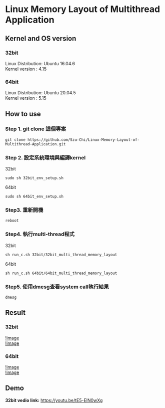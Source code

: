# Linux Memory Layout of Multithread Application
## Kernel and OS version
### 32bit
Linux Distribution: Ubuntu 16.04.6  
Kernel version    : 4.15
### 64bit
Linux Distribution: Ubuntu 20.04.5  
Kernel version    : 5.15

## How to use
### Step 1. git clone 這個專案
```
git clone https://github.com/Szu-Chi/Linux-Memory-Layout-of-Multithread-Application.git
```

### Step 2. 設定系統環境與編譯kernel  
32bit
```
sudo sh 32bit_env_setup.sh
```
64bit
```
sudo sh 64bit_env_setup.sh
```

### Step3. 重新開機
```
reboot
```

### Step4. 執行multi-thread程式
32bit
```
sh run_c.sh 32bit/32bit_multi_thread_memory_layout
```
64bit
```
sh run_c.sh 64bit/64bit_multi_thread_memory_layout
```
### Step5. 使用dmesg查看system call執行結果
```
dmesg
```

## Result
### 32bit
[!image](result/32bit_result_1.png)  
[!image](result/32bit_result_2.png)  

### 64bit
[!image](result/32bit_result_1.png)  
[!image](result/32bit_result_2.png)  


## Demo 
**32bit vedio link:** https://youtu.be/tE5-ElN0wXg